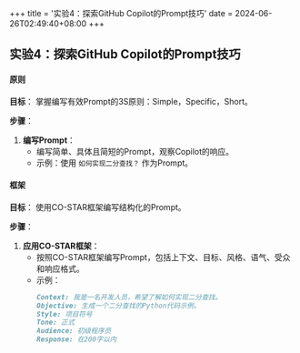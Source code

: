 +++
title = '实验4：探索GitHub Copilot的Prompt技巧'
date = 2024-06-26T02:49:40+08:00
+++

## 实验4：探索GitHub Copilot的Prompt技巧

#### 原则

**目标**：
掌握编写有效Prompt的3S原则：Simple，Specific，Short。

**步骤**：
1. **编写Prompt**：
   - 编写简单、具体且简短的Prompt，观察Copilot的响应。
   - 示例：使用 `如何实现二分查找？` 作为Prompt。

#### 框架

**目标**：
使用CO-STAR框架编写结构化的Prompt。

**步骤**：
1. **应用CO-STAR框架**：
   - 按照CO-STAR框架编写Prompt，包括上下文、目标、风格、语气、受众和响应格式。
   - 示例：
     ```markdown
     Context: 我是一名开发人员，希望了解如何实现二分查找。
     Objective: 生成一个二分查找的Python代码示例。
     Style: 项目符号
     Tone: 正式
     Audience: 初级程序员
     Response: 在200字以内
     ```
